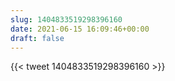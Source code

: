 ```yaml
---
slug: 1404833519298396160
date: 2021-06-15 16:09:46+00:00
draft: false
---
```


{{< tweet 1404833519298396160 >}}
